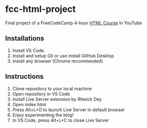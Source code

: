 # fcc-html-project
Final project of a FreeCodeCamp 4-hour [HTML Course](https://www.youtube.com/watch?v=kUMe1FH4CHE) in YouTube

## Installations
1. Install VS Code.
2. Install and setup Git or use install GitHub Desktop
3. Install any browser (Chrome recommended)

## Instructions
1. Clone repository to your local machine
2. Open repository in VS Code
3. Install Live Server extension by Ritwick Dey
4. Open index.html
5. Press Alt+L+O to launch Live Server in default browser
6. Enjoy experimenting the blog!
7. In VS Code, press Alt+L+C to close Live Server